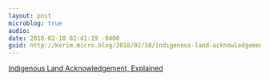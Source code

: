 ```yaml
---
layout: post
microblog: true
audio: 
date: 2018-02-10 02:41:19 -0400
guid: http://kerim.micro.blog/2018/02/10/indigenous-land-acknowledgement.html
---
```

[Indigenous Land Acknowledgement, Explained](https://www.teenvogue.com/story/indigenous-land-acknowledgement-explained)
